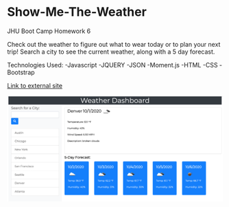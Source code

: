 # Show-Me-The-Weather
JHU Boot Camp Homework 6

Check out the weather to figure out what to wear today or to plan your next trip! Search a city to see the current weather, along with a 5 day forecast.  

Technologies Used:
-Javascript
-JQUERY
-JSON
-Moment.js
-HTML
-CSS
-Bootstrap

[Link to external site](https://pindellk.github.io/Show-Me-The-Weather/)

![Image](./Assets/weather.png)

